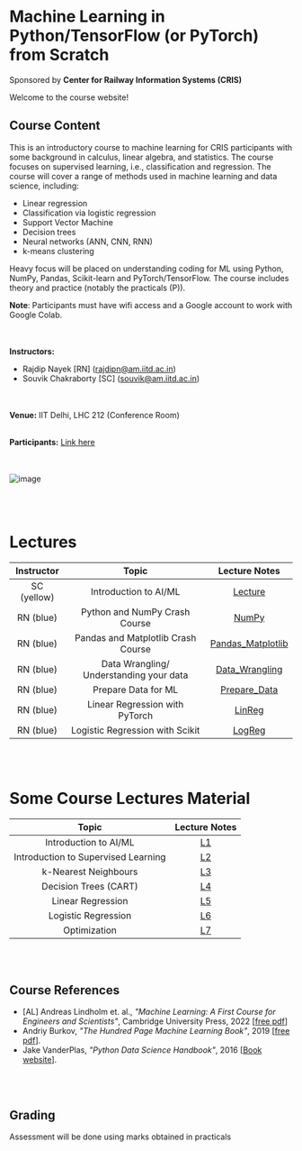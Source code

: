 # Machine Learning in Python/TensorFlow (or PyTorch) from Scratch 
Sponsored by **Center for Railway Information Systems (CRIS)**


Welcome to the course website!

## Course Content
This is an introductory course to machine learning for CRIS participants with some background in calculus, linear algebra, and statistics. The course focuses on supervised learning, i.e., classification and regression. The course will cover a range of methods used in machine learning and data science, including:
- Linear regression
- Classification via logistic regression
- Support Vector Machine 
- Decision trees
- Neural networks (ANN, CNN, RNN)
- k-means clustering

Heavy focus will be placed on understanding coding for ML using Python, NumPy, Pandas, Scikit-learn and PyTorch/TensorFlow.
The course includes theory and practice (notably the practicals (P)). 

**Note**: Participants must have wifi access and a Google account to work with Google Colab.

<br> <br>
**Instructors:** 
* Rajdip Nayek [RN] (rajdipn@am.iitd.ac.in) 
* Souvik Chakraborty [SC] (souvik@am.iitd.ac.in)                 

<br> <br>
**Venue:** IIT Delhi, LHC 212 (Conference Room)
<br> <br>

**Participants:** [Link here](https://docs.google.com/spreadsheets/d/1oaMR--Ofa2Eu0D2LOyaoEWSXh9rScNR0IEASY-Cl-B8/edit?usp=sharing)

<br> <br>
![image](https://github.com/coursesAM/CRIS2024/assets/109568856/4ab3910d-6044-4b56-a66f-bfb0964ba97c)

<br> <br>
# Lectures

|Instructor| Topic | Lecture Notes | 
|:----------:|:------------------------------:|:------------------:|
|SC (yellow) | Introduction to AI/ML | [Lecture](Lectures/Lecture-1_cris.pdf) | 
|RN (blue) | Python and NumPy Crash Course | [NumPy](https://colab.research.google.com/drive/1MvKS3JogqtJHrBfzyFMOcOa0eVskMB4S#scrollTo=el7ocr07qte-) | 
|RN (blue) | Pandas and Matplotlib Crash Course| [Pandas_Matplotlib](https://colab.research.google.com/drive/1sl88MXV_6cictN1vaSEd6J_82swB9zYt)|
|RN (blue) | Data Wrangling/ Understanding your data |  [Data_Wrangling](https://colab.research.google.com/drive/1QW4Gk6VcPnlSVXfMvwMTcI3OCNzmRQlC) | 
|RN (blue) | Prepare Data for ML | [Prepare_Data](https://colab.research.google.com/drive/19SYTvWptUBR4w7mKayzjJ1wtfTfLQpPY?usp=sharing)|
|RN (blue) | Linear Regression with PyTorch | [LinReg](https://colab.research.google.com/drive/1POGb8tZGDawVLZTfoPUitchtVpxvFwgg?usp=sharing) |
|RN (blue) | Logistic Regression with Scikit | [LogReg](https://colab.research.google.com/drive/1ty1mCbRNJcVSkXvo2SYe_6ZEIAoD7qtn#scrollTo=zgjnhjofj22j) |
<br> <br>

# Some Course Lectures Material

| Topic | Lecture Notes | 
|:--------------------------:|:------------------:|
| Introduction to AI/ML | [L1](Lectures/Intro2ML.pdf) | 
| Introduction to Supervised Learning | [L2](Lectures/Intro2Supervised.pdf)|
| k-Nearest Neighbours |  [L3](Lectures/kNN.pdf) | 
| Decision Trees (CART) | [L4](Lectures/DecisionTrees.pdf)|
| Linear Regression | [L5](Lectures/LinearRegression.pdf)|
| Logistic Regression | [L6](Lectures/LogisticRegression.pdf)|
| Optimization | [L7](Lectures/Optimization.pdf) |

<br> <br>

## Course References
* [AL] Andreas Lindholm et. al., *"Machine Learning: A First Course for Engineers and Scientists"*, Cambridge University Press, 2022 [[free pdf](http://smlbook.org/book/sml-book-draft-latest.pdf)]
* Andriy Burkov, *"The Hundred Page Machine Learning Book"*, 2019 [[free pdf](http://ema.cri-info.cm/wp-content/uploads/2019/07/2019BurkovTheHundred-pageMachineLearning.pdf)].
* Jake VanderPlas, *"Python Data Science Handbook"*, 2016 [[Book website](https://jakevdp.github.io/PythonDataScienceHandbook/index.html)].

<br> <br>

## Grading  
Assessment will be done using marks obtained in practicals

